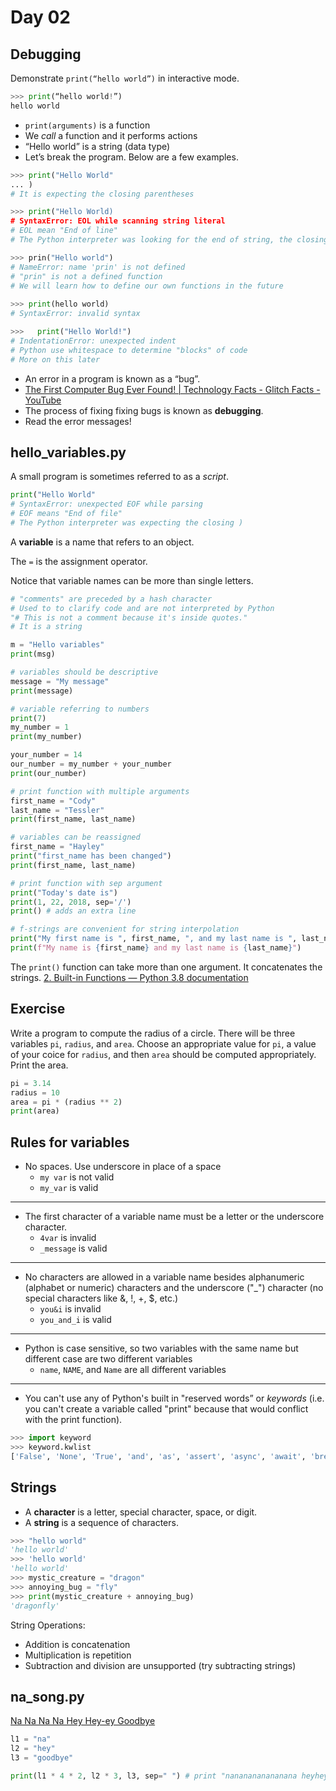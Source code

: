 # Day 02

## Debugging

Demonstrate `print(“hello world”)` in interactive mode.

``` python
>>> print(“hello world!”)
hello world
```

- `print(arguments)`  is a function
- We *call* a function and it performs actions
- “Hello world” is a string (data type)
- Let’s break the program. Below are a few examples.

``` python
>>> print("Hello World"
... )
# It is expecting the closing parentheses 

>>> print("Hello World)
# SyntaxError: EOL while scanning string literal
# EOL mean "End of line"
# The Python interpreter was looking for the end of string, the closing "

>>> prin("Hello world")
# NameError: name 'prin' is not defined
# "prin" is not a defined function
# We will learn how to define our own functions in the future
        
>>> print(hello world)
# SyntaxError: invalid syntax

>>>   print("Hello World!")
# IndentationError: unexpected indent
# Python use whitespace to determine "blocks" of code
# More on this later
```

- An error in a program is known as a “bug”.
- [The First Computer Bug Ever Found! | Technology Facts - Glitch Facts - YouTube](https://www.youtube.com/watch?v=84VmwdGwYMA)
- The process of fixing fixing bugs is known as **debugging**.
- Read the error messages!

## hello_variables.py

A small program is sometimes referred to as a *script*.

```python
print("Hello World"
# SyntaxError: unexpected EOF while parsing
# EOF means "End of file"
# The Python interpreter was expecting the closing )
```

A **variable** is a name that refers to an object.

The `=` is the assignment operator.

Notice that variable names can be more than single letters.

```python
# "comments" are preceded by a hash character
# Used to to clarify code and are not interpreted by Python
"# This is not a comment because it's inside quotes." 
# It is a string

m = "Hello variables"
print(msg)

# variables should be descriptive
message = "My message"
print(message)

# variable referring to numbers
print(7)
my_number = 1
print(my_number)

your_number = 14
our_number = my_number + your_number
print(our_number)

# print function with multiple arguments
first_name = "Cody"
last_name = "Tessler"
print(first_name, last_name)

# variables can be reassigned
first_name = "Hayley"
print("first_name has been changed")
print(first_name, last_name)

# print function with sep argument
print("Today's date is")
print(1, 22, 2018, sep='/')
print() # adds an extra line

# f-strings are convenient for string interpolation
print("My first name is ", first_name, ", and my last name is ", last_name)
print(f"My name is {first_name} and my last name is {last_name}")
```

The `print()` function can take more than one argument.  It concatenates the strings. [2. Built-in Functions — Python 3.8 documentation](https://docs.python.org/3.8/library/functions.html#print)

## Exercise

Write a program to compute the radius of a circle. There will be three variables `pi`, `radius`, and `area`. Choose an appropriate value for `pi`, a value of your coice for `radius`, and then `area` should be computed appropriately. Print the area.

``` python
pi = 3.14
radius = 10
area = pi * (radius ** 2)
print(area)
```

## Rules for variables

- No spaces. Use underscore in place of a space
  - `my var` is not valid
  - `my_var` is valid

---

- The first character of a variable name must be a letter or the underscore character.
  - `4var` is invalid
  - `_message` is valid

---

- No characters are allowed in a variable name besides alphanumeric (alphabet or numeric) characters and the underscore ("_") character (no special characters like &, !, +, $, etc.)
  - `you&i` is invalid
  - `you_and_i` is valid

---

- Python is case sensitive, so two variables with the same name but different case are two different variables
  - `name`, `NAME`, and `Name` are all different variables

---

- You can't use any of Python's built in "reserved words” or *keywords* (i.e. you can't create a variable called "print" because that would conflict with the print function).

``` python
>>> import keyword
>>> keyword.kwlist
['False', 'None', 'True', 'and', 'as', 'assert', 'async', 'await', 'break', 'class', 'continue', 'def', 'del', 'elif', 'else', 'except', 'finally', 'for', 'from', 'global', 'if', 'import', 'in', 'is', 'lambda', 'nonlocal', 'not', 'or', 'pass', 'raise', 'return', 'try', 'while', 'with', 'yield']
```

## Strings

- A **character** is a letter, special character, space, or digit.
- A **string** is a sequence of characters.

``` python
>>> "hello world"
'hello world'
>>> 'hello world'
'hello world'
>>> mystic_creature = "dragon"
>>> annoying_bug = "fly"
>>> print(mystic_creature + annoying_bug)
'dragonfly'
```

String Operations:

- Addition is concatenation
- Multiplication is repetition
- Subtraction and division are unsupported (try subtracting strings)

## na_song.py

[Na Na Na Na Hey Hey-ey Goodbye](https://www.youtube.com/watch?v=IoyvvEWHodk&ab_channel=AnilVitaliSekharNaik)

``` python
l1 = "na"
l2 = "hey"
l3 = "goodbye"

print(l1 * 4 * 2, l2 * 3, l3, sep=" ") # print "nananananananana heyheyhey goodbye"
```

